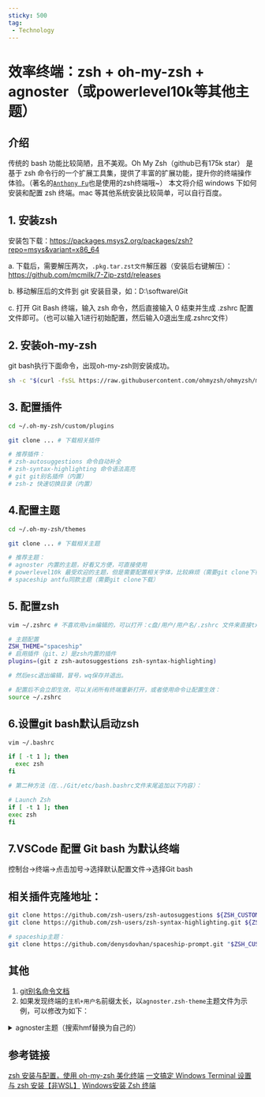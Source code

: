 ```yaml
---
sticky: 500
tag:
 - Technology
---
```


# 效率终端：zsh + oh-my-zsh + agnoster（或powerlevel10k等其他主题）

## 介绍
传统的 bash 功能比较简陋，且不美观。Oh My Zsh（github已有175k star） 是基于 zsh 命令行的一个扩展工具集，提供了丰富的扩展功能，提升你的终端操作体验。（著名的[`Anthony Fu`](https://github.com/antfu/dotfiles/blob/main/.zshrc)也是使用的zsh终端哦~）
本文将介绍 windows 下如何安装和配置 zsh 终端。mac 等其他系统安装比较简单，可以自行百度。

## 1. 安装zsh
安装包下载：https://packages.msys2.org/packages/zsh?repo=msys&variant=x86_64

a. 下载后，需要解压两次，`.pkg.tar.zst文件`解压器（安装后右键解压）：https://github.com/mcmilk/7-Zip-zstd/releases

b. 移动解压后的文件到 git 安装目录，如：D:\software\Git

c. 打开 Git Bash 终端，输入 zsh 命令，然后直接输入 0 结束并生成 .zshrc 配置文件即可。（也可以输入1进行初始配置，然后输入0退出生成.zshrc文件）

## 2. 安装oh-my-zsh
git bash执行下面命令，出现oh-my-zsh则安装成功。
```sh
sh -c "$(curl -fsSL https://raw.githubusercontent.com/ohmyzsh/ohmyzsh/master/tools/install.sh)"
```

## 3. 配置插件
```sh
cd ~/.oh-my-zsh/custom/plugins

git clone ... # 下载相关插件

# 推荐插件：
# zsh-autosuggestions 命令自动补全
# zsh-syntax-highlighting 命令语法高亮
# git git别名插件（内置）
# zsh-z 快速切换目录（内置）
```

## 4.配置主题
```sh
cd ~/.oh-my-zsh/themes

git clone ... # 下载相关主题

# 推荐主题：
# agnoster 内置的主题，好看又方便，可直接使用
# powerlevel10k 最受欢迎的主题，但是需要配置相关字体，比较麻烦（需要git clone下载）
# spaceship antfu同款主题（需要git clone下载）
```

## 5. 配置zsh
```sh
vim ~/.zshrc # 不喜欢用vim编辑的，可以打开：c盘/用户/用户名/.zshrc 文件来直接txt文本编辑

# 主题配置
ZSH_THEME="spaceship"
# 启用插件（git、z）是zsh内置的插件
plugins=(git z zsh-autosuggestions zsh-syntax-highlighting)

# 然后esc退出编辑，冒号，wq保存并退出。

# 配置后不会立即生效，可以关闭所有终端重新打开，或者使用命令让配置生效：
source ~/.zshrc
```

## 6.设置git bash默认启动zsh
```sh
vim ~/.bashrc

if [ -t 1 ]; then
  exec zsh
fi

# 第二种方法（在../Git/etc/bash.bashrc文件末尾追加以下内容）：

# Launch Zsh
if [ -t 1 ]; then
exec zsh
fi
```

## 7.VSCode 配置 Git bash 为默认终端
控制台->终端->点击加号->选择默认配置文件->选择Git bash

## 相关插件克隆地址：
```sh
git clone https://github.com/zsh-users/zsh-autosuggestions ${ZSH_CUSTOM:-~/.oh-my-zsh/custom}/plugins/zsh-autosuggestions
git clone https://github.com/zsh-users/zsh-syntax-highlighting.git ${ZSH_CUSTOM:-~/.oh-my-zsh/custom}/plugins/zsh-syntax-highlighting

# spaceship主题：
git clone https://github.com/denysdovhan/spaceship-prompt.git "$ZSH_CUSTOM/themes/spaceship-prompt" --depth=1
```

## 其他
1. [git别名命令文档](https://github.com/ohmyzsh/ohmyzsh/blob/master/plugins/git/README.md)
2. 如果发现终端的`主机+用户名`前缀太长，以`agnoster.zsh-theme`主题文件为示例，可以修改为如下：
<details>
<summary>agnoster主题（搜索hmf替换为自己的）</summary>

```sh
# agnoster's Theme - https://gist.github.com/3712874

typeset -aHg AGNOSTER_PROMPT_SEGMENTS=(
    prompt_status
    prompt_context
    prompt_virtualenv
    prompt_dir
    prompt_git
    prompt_end
)

### Segment drawing
# A few utility functions to make it easy and re-usable to draw segmented prompts

CURRENT_BG='NONE'
if [[ -z "$PRIMARY_FG" ]]; then
	PRIMARY_FG=black
fi

# Characters
SEGMENT_SEPARATOR="\ue0b0"
PLUSMINUS="\u00b1"
BRANCH="\ue0a0"
DETACHED="\u27a6"
CROSS="\u2718"
LIGHTNING="\u26a1"
GEAR="\u2699"

# Begin a segment
# Takes two arguments, background and foreground. Both can be omitted,
# rendering default background/foreground.
prompt_segment() {
  local bg fg
  [[ -n $1 ]] && bg="%K{$1}" || bg="%k"
  [[ -n $2 ]] && fg="%F{$2}" || fg="%f"
  if [[ $CURRENT_BG != 'NONE' && $1 != $CURRENT_BG ]]; then
    print -n "%{$bg%F{$CURRENT_BG}%}$SEGMENT_SEPARATOR%{$fg%}"
  else
    print -n "%{$bg%}%{$fg%}"
  fi
  CURRENT_BG=$1
  [[ -n $3 ]] && print -n $3
}

# End the prompt, closing any open segments
prompt_end() {
  if [[ -n $CURRENT_BG ]]; then
    print -n "%{%k%F{$CURRENT_BG}%}$SEGMENT_SEPARATOR"
  else
    print -n "%{%k%}"
  fi
  print -n "%{%f%}"
  CURRENT_BG=''
}

### Prompt components
# Each component will draw itself, and hide itself if no information needs to be shown

# Context: user@hostname (who am I and where am I)
prompt_context() {
  local user=`whoami`

  if [[ "$user" != "$DEFAULT_USER" || -n "$SSH_CONNECTION" ]]; then
    prompt_segment $PRIMARY_FG default "hmf"
  fi
}

# Git: branch/detached head, dirty status
prompt_git() {
  local color ref
  is_dirty() {
    test -n "$(git status --porcelain --ignore-submodules)"
  }
  ref="$vcs_info_msg_0_"
  if [[ -n "$ref" ]]; then
    if is_dirty; then
      color=yellow
      ref="${ref} $PLUSMINUS"
    else
      color=green
      ref="${ref} "
    fi
    if [[ "${ref/.../}" == "$ref" ]]; then
      ref="$BRANCH $ref"
    else
      ref="$DETACHED ${ref/.../}"
    fi
    prompt_segment $color $PRIMARY_FG
    print -n " $ref"
  fi
}

# Dir: current working directory
prompt_dir() {
  prompt_segment blue $PRIMARY_FG ' %~ '
}

# Status:
# - was there an error
# - am I root
# - are there background jobs?
prompt_status() {
  local symbols
  symbols=()
  [[ $RETVAL -ne 0 ]] && symbols+="%{%F{red}%}$CROSS"
  [[ $UID -eq 0 ]] && symbols+="%{%F{yellow}%}$LIGHTNING"
  [[ $(jobs -l | wc -l) -gt 0 ]] && symbols+="%{%F{cyan}%}$GEAR"

  [[ -n "$symbols" ]] && prompt_segment $PRIMARY_FG default " $symbols "
}

# Display current virtual environment
prompt_virtualenv() {
  if [[ -n $VIRTUAL_ENV ]]; then
    color=cyan
    prompt_segment $color $PRIMARY_FG
    print -Pn " $(basename $VIRTUAL_ENV) "
  fi
}

## Main prompt
prompt_agnoster_main() {
  RETVAL=$?
  CURRENT_BG='NONE'
  for prompt_segment in "${AGNOSTER_PROMPT_SEGMENTS[@]}"; do
    [[ -n $prompt_segment ]] && $prompt_segment
  done
}

prompt_agnoster_precmd() {
  vcs_info
  PROMPT='%{%f%b%k%}$(prompt_agnoster_main) '
}

prompt_agnoster_setup() {
  autoload -Uz add-zsh-hook
  autoload -Uz vcs_info

  prompt_opts=(cr subst percent)

  add-zsh-hook precmd prompt_agnoster_precmd

  zstyle ':vcs_info:*' enable git
  zstyle ':vcs_info:*' check-for-changes false
  zstyle ':vcs_info:git*' formats '%b'
  zstyle ':vcs_info:git*' actionformats '%b (%a)'
}

prompt_agnoster_setup "$@"
```

</details>

## 参考链接
[zsh 安装与配置，使用 oh-my-zsh 美化终端](https://www.haoyep.com/posts/zsh-config-oh-my-zsh/#%E7%8E%AF%E5%A2%83%E9%85%8D%E7%BD%AE)
[一文搞定 Windows Terminal 设置与 zsh 安装【非WSL】](https://www.cnblogs.com/laugh12321/p/15788324.html#%E5%AE%89%E8%A3%85-oh-my-zsh)
[Windows安装 Zsh 终端](https://blog.xlxs.top/archives/windows%E5%AE%89%E8%A3%85zsh%E7%BB%88%E7%AB%AF#id--1178998221)